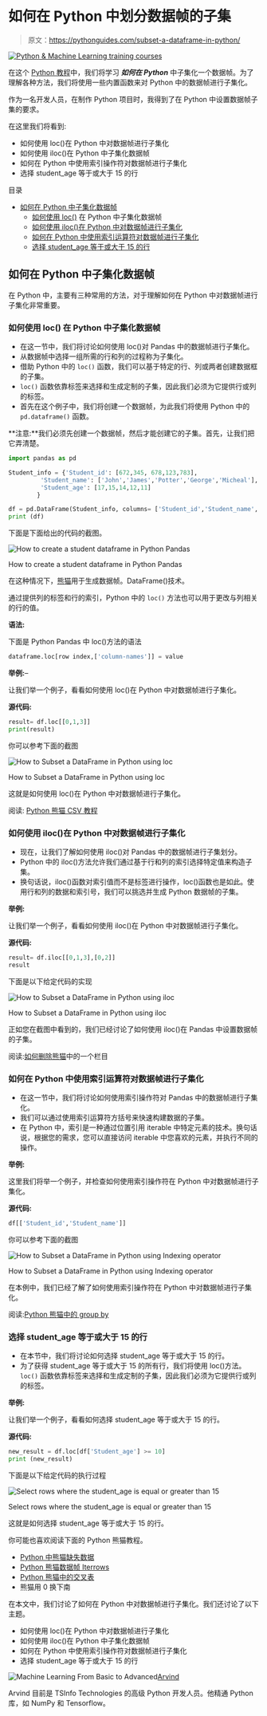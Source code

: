 # 如何在 Python 中划分数据帧的子集

> 原文：<https://pythonguides.com/subset-a-dataframe-in-python/>

[![Python & Machine Learning training courses](img/49ec9c6da89a04c9f45bab643f8c765c.png)](https://sharepointsky.teachable.com/p/python-and-machine-learning-training-course)

在这个 [Python 教程](https://pythonguides.com/python-hello-world-program/)中，我们将学习 ***如何在 Python*** 中子集化一个数据帧。为了理解各种方法，我们将使用一些内置函数来对 Python 中的数据帧进行子集化。

作为一名开发人员，在制作 Python 项目时，我得到了在 Python 中设置数据帧子集的要求。

在这里我们将看到:

*   如何使用 loc()在 Python 中对数据帧进行子集化
*   如何使用 iloc()在 Python 中子集化数据帧
*   如何在 Python 中使用索引操作符对数据帧进行子集化
*   选择 student_age 等于或大于 15 的行

目录

[](#)

*   [如何在 Python 中子集化数据帧](#How_to_Subset_a_DataFrame_in_Python "How to Subset a DataFrame in Python")
    *   [如何使用 loc()](#How_to_Subset_a_DataFrame_in_Python_using_loc "How to Subset a DataFrame in Python using loc()") 在 Python 中子集化数据帧
    *   [如何使用 iloc()在 Python 中对数据帧进行子集化](#How_to_Subset_a_DataFrame_in_Python_using_iloc "How to Subset a DataFrame in Python using iloc()")
    *   [如何在 Python 中使用索引运算符对数据帧进行子集化](#How_to_Subset_a_DataFrame_in_Python_using_Indexing_operator "How to Subset a DataFrame in Python using Indexing operator")
    *   [选择 student_age 等于或大于 15 的行](#Select_rows_where_the_student_age_is_equal_or_greater_than_15 "Select rows where the student_age is equal or greater than 15")

## 如何在 Python 中子集化数据帧

在 Python 中，主要有三种常用的方法，对于理解如何在 Python 中对数据帧进行子集化非常重要。

### 如何使用 loc() 在 Python 中子集化数据帧

*   在这一节中，我们将讨论如何使用 loc()对 Pandas 中的数据帧进行子集化。
*   从数据帧中选择一组所需的行和列的过程称为子集化。
*   借助 Python 中的 `loc()` 函数，我们可以基于特定的行、列或两者创建数据框的子集。
*   `loc()` 函数依靠标签来选择和生成定制的子集，因此我们必须为它提供行或列的标签。
*   首先在这个例子中，我们将创建一个数据帧，为此我们将使用 Python 中的 `pd.dataframe()` 函数。

**注意:**我们必须先创建一个数据帧，然后才能创建它的子集。首先，让我们把它弄清楚。

```py
import pandas as pd

Student_info = {'Student_id': [672,345, 678,123,783],
         'Student_name': ['John','James','Potter','George','Micheal'],
         'Student_age': [17,15,14,12,11]
        }

df = pd.DataFrame(Student_info, columns= ['Student_id','Student_name','Student_age'])
print (df)
```

下面是下面给出的代码的截图。

![How to create a student dataframe in Python Pandas](img/c7c60902344f143d48b48586b0283c6d.png "How to create a student dataframe in Python Pandas")

How to create a student dataframe in Python Pandas

在这种情况下，[熊猫](https://pythonguides.com/pandas-in-python/)用于生成数据帧。DataFrame()技术。

通过提供列的标签和行的索引，Python 中的 `loc()` 方法也可以用于更改与列相关的行的值。

**语法:**

下面是 Python Pandas 中 loc()方法的语法

```py
dataframe.loc[row index,['column-names']] = value
```

**举例:**–

让我们举一个例子，看看如何使用 loc()在 Python 中对数据帧进行子集化。

**源代码:**

```py
result= df.loc[[0,1,3]]
print(result)
```

你可以参考下面的截图

![How to Subset a DataFrame in Python using loc](img/1e5285ff8bcd5611519a23d443cee327.png "How to Subset a DataFrame in Python using loc")

How to Subset a DataFrame in Python using loc

这就是如何使用 loc()在 Python 中对数据帧进行子集化。

阅读: [Python 熊猫 CSV 教程](https://pythonguides.com/python-pandas-csv/)

### 如何使用 iloc()在 Python 中对数据帧进行子集化

*   现在，让我们了解如何使用 iloc()对 Pandas 中的数据帧进行子集划分。
*   Python 中的 iloc()方法允许我们通过基于行和列的索引选择特定值来构造子集。
*   换句话说，iloc()函数对索引值而不是标签进行操作，loc()函数也是如此。使用行和列的数据和索引号，我们可以挑选并生成 Python 数据帧的子集。

**举例:**

让我们举一个例子，看看如何使用 iloc()在 Python 中对数据帧进行子集化。

**源代码:**

```py
result= df.iloc[[0,1,3],[0,2]]
result
```

下面是以下给定代码的实现

![How to Subset a DataFrame in Python using iloc](img/d8540ab0047cfd2943133630d34a5329.png "How to Subset a DataFrame in Python using iloc")

How to Subset a DataFrame in Python using iloc

正如您在截图中看到的，我们已经讨论了如何使用 iloc()在 Pandas 中设置数据帧的子集。

阅读:[如何删除熊猫](https://pythonguides.com/delete-a-column-in-pandas/)中的一个栏目

### 如何在 Python 中使用索引运算符对数据帧进行子集化

*   在这一节中，我们将讨论如何使用索引操作符对 Pandas 中的数据帧进行子集化。
*   我们可以通过使用索引运算符方括号来快速构建数据的子集。
*   在 Python 中，索引是一种通过位置引用 iterable 中特定元素的技术。换句话说，根据您的需求，您可以直接访问 iterable 中您喜欢的元素，并执行不同的操作。

**举例:**

这里我们将举一个例子，并检查如何使用索引操作符在 Python 中对数据帧进行子集化。

**源代码:**

```py
df[['Student_id','Student_name']] 
```

你可以参考下面的截图

![How to Subset a DataFrame in Python using Indexing operator](img/8b029dfd27863dca70a491d4eed256bb.png "How to Subset a DataFrame in Python using Indexing operator")

How to Subset a DataFrame in Python using Indexing operator

在本例中，我们已经了解了如何使用索引操作符在 Python 中对数据帧进行子集化。

阅读:[Python 熊猫中的 group by](https://pythonguides.com/groupby-in-python-pandas/)

### 选择 student_age 等于或大于 15 的行

*   在本节中，我们将讨论如何选择 student_age 等于或大于 15 的行。
*   为了获得 student_age 等于或大于 15 的所有行，我们将使用 loc()方法。 `loc()` 函数依靠标签来选择和生成定制的子集，因此我们必须为它提供行或列的标签。

**举例:**

让我们举一个例子，看看如何选择 student_age 等于或大于 15 的行。

**源代码:**

```py
new_result = df.loc[df['Student_age'] >= 10]
print (new_result)
```

下面是以下给定代码的执行过程

![Select rows where the student_age is equal or greater than 15](img/cf26a78cbf431d352a7838656a2fd406.png "Select rows where the student age is equal or greater than 15")

Select rows where the student_age is equal or greater than 15

这就是如何选择 student_age 等于或大于 15 的行。

你可能也喜欢阅读下面的 Python 熊猫教程。

*   [Python 中熊猫缺失数据](https://pythonguides.com/missing-data-in-pandas/)
*   [Python 熊猫数据帧 Iterrows](https://pythonguides.com/pandas-dataframe-iterrows/)
*   [Python 熊猫中的交叉表](https://pythonguides.com/crosstab-in-python-pandas/)
*   熊猫用 0 换下南

在本文中，我们讨论了如何在 Python 中对数据帧进行子集化。我们还讨论了以下主题。

*   如何使用 loc()在 Python 中对数据帧进行子集化
*   如何使用 iloc()在 Python 中子集化数据帧
*   如何在 Python 中使用索引操作符对数据帧进行子集化
*   选择 student_age 等于或大于 15 的行

![Machine Learning From Basic to Advanced](img/0100ae91cd5a23f9c15325e675241c25.png "Arvind scaled")[Arvind](https://pythonguides.com/author/arvind/)

Arvind 目前是 TSInfo Technologies 的高级 Python 开发人员。他精通 Python 库，如 NumPy 和 Tensorflow。